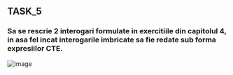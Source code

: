 ## TASK_5
### Sa se rescrie 2 interogari formulate in exercitiile din capitolul 4, in asa fel incat interogarile imbricate sa fie redate sub forma expresiilor CTE.
![image](https://user-images.githubusercontent.com/32772799/49695654-eaf70400-fba6-11e8-8d90-54d7b067c6f0.png)
